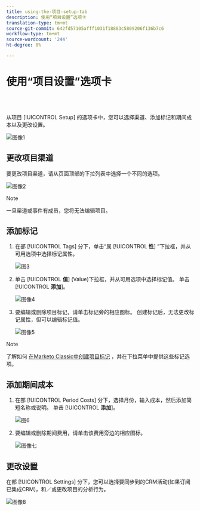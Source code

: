 ```yaml
---
title: using-the-项目-setup-tab
description: 使用“项目设置”选项卡
translation-type: tm+mt
source-git-commit: 642fd57105afff1031f18883c5809206f136b7c6
workflow-type: tm+mt
source-wordcount: '244'
ht-degree: 0%

---
```



# 使用“项目设置”选项卡

<br> 

从项目 [!UICONTROL Setup] 的选项卡中，您可以选择渠道、添加标记和期间成本以及更改设置。

![图像1](/help/sky/assets/programs/using-the-program-setup-tab/using-the-program-setup-tab-1.png)

## 更改项目渠道

要更改项目渠道，请从页面顶部的下拉列表中选择一个不同的选项。

![图像2](/help/sky/assets/programs/using-the-program-setup-tab/using-the-program-setup-tab-2.png)

>[!NOTE]
>
>一旦渠道或事件有成员，您将无法编辑项目。

## 添加标记

1. 在部 [!UICONTROL Tags] 分下，单击“属 [!UICONTROL **性**] ”下拉框，并从可用选项中选择标记属性。

   ![图3](/help/sky/assets/programs/using-the-program-setup-tab/using-the-program-setup-tab-3.png)

1. 单击 [!UICONTROL **值**] (Value)下拉框，并从可用选项中选择标记值。 单击 [!UICONTROL **添加**]。

   ![图像4](/help/sky/assets/programs/using-the-program-setup-tab/using-the-program-setup-tab-4.png)

1. 要编辑或删除项目标记，请单击标记旁的相应图标。 创建标记后，无法更改标记属性，但可以编辑标记值。

   ![图像5](/help/sky/assets/programs/using-the-program-setup-tab/using-the-program-setup-tab-5.png)

>[!NOTE]
>
>了解如何 [在Marketo Classic中创建项目标记](https://docs.marketo.com/display/public/DOCS/Create+a+New+Program+Tag+and+Tag+Values) ，并在下拉菜单中提供这些标记选项。

## 添加期间成本

1. 在部 [!UICONTROL Period Costs] 分下，选择月份，输入成本，然后添加简短名称或说明。 单击 [!UICONTROL **添加**]。

   ![图6](/help/sky/assets/programs/using-the-program-setup-tab/using-the-program-setup-tab-6.png)

1. 要编辑或删除期间费用，请单击该费用旁边的相应图标。

   ![图像七](/help/sky/assets/programs/using-the-program-setup-tab/using-the-program-setup-tab-7.png)

## 更改设置

在部 [!UICONTROL Settings] 分下，您可以选择要同步到的CRM活动(如果订阅已集成CRM)，和／或更改项目的分析行为。

![图像8](/help/sky/assets/programs/using-the-program-setup-tab/using-the-program-setup-tab-8.png)
